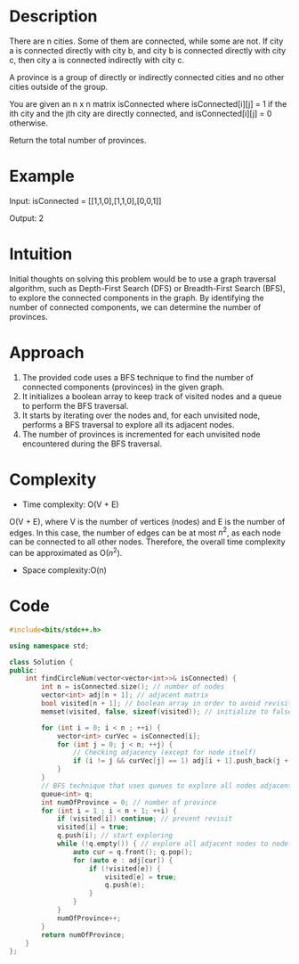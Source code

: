 # Description
There are n cities. Some of them are connected, while some are not. If city a is connected directly with city b, and city b is connected directly with city c, then city a is connected indirectly with city c.

A province is a group of directly or indirectly connected cities and no other cities outside of the group.

You are given an n x n matrix isConnected where isConnected[i][j] = 1 if the ith city and the jth city are directly connected, and isConnected[i][j] = 0 otherwise.

Return the total number of provinces.

# Example 
Input: isConnected = [[1,1,0],[1,1,0],[0,0,1]]

Output: 2

# Intuition
<!-- Describe your first thoughts on how to solve this problem. -->
Initial thoughts on solving this problem would be to use a graph traversal algorithm, such as Depth-First Search (DFS) or Breadth-First Search (BFS), to explore the connected components in the graph.
By identifying the number of connected components, we can determine the number of provinces.
# Approach
<!-- Describe your approach to solving the problem. -->
1. The provided code uses a BFS technique to find the number of connected components (provinces) in the given graph. 
2. It initializes a boolean array to keep track of visited nodes and a queue to perform the BFS traversal. 
3. It starts by iterating over the nodes and, for each unvisited node, performs a BFS traversal to explore all its adjacent nodes. 
4. The number of provinces is incremented for each unvisited node encountered during the BFS traversal.


# Complexity
- Time complexity: O(V + E)
<!-- Add your time complexity here, e.g. $$O(n)$$ -->
O(V + E), where V is the number of vertices (nodes) and E is the number of edges. 
In this case, the number of edges can be at most $n^2$, as each node can be connected to all other nodes. Therefore, the overall time complexity can be approximated as O($n^2$).

- Space complexity:O(n)
<!-- Add your space complexity here, e.g. $$O(n)$$ -->

# Code
``` cpp
#include<bits/stdc++.h>

using namespace std;

class Solution {
public:
    int findCircleNum(vector<vector<int>>& isConnected) {
        int n = isConnected.size(); // number of nodes
        vector<int> adj[n + 1]; // adjacent matrix
        bool visited[n + 1]; // boolean array in order to avoid revisit 
        memset(visited, false, sizeof(visited)); // initialize to false

        for (int i = 0; i < n ; ++i) { 
            vector<int> curVec = isConnected[i];
            for (int j = 0; j < n; ++j) {
                // Checking adjacency (except for node itself)
                if (i != j && curVec[j] == 1) adj[i + 1].push_back(j + 1);
            }
        }
        // BFS technique that uses queues to explore all nodes adjacent to the current node
        queue<int> q; 
        int numOfProvince = 0; // number of province
        for (int i = 1 ; i < n + 1; ++i) {
            if (visited[i]) continue; // prevent revisit
            visited[i] = true; 
            q.push(i); // start exploring
            while (!q.empty()) { // explore all adjacent nodes to node i
                auto cur = q.front(); q.pop();
                for (auto e : adj[cur]) {
                    if (!visited[e]) {
                        visited[e] = true;
                        q.push(e);
                    }
                }
            }
            numOfProvince++;
        }
        return numOfProvince;
    }
};
```
